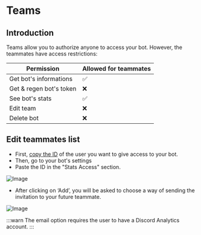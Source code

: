# Teams

## Introduction

Teams allow you to authorize anyone to access your bot. However, the teammates have access restrictions:

| Permission                                  | Allowed for teammates |
| ------------------------------------------- | --------------------- |
| Get bot's informations                      | ✅                     |
| Get & regen bot's token | ❌                     |
| See bot's stats                             | ✅                     |
| Edit team                                   | ❌                     |
| Delete bot                                  | ❌                     |

## Edit teammates list

- First, [copy the ID](https://support.discord.com/hc/en-us/articles/206346498-Where-can-I-find-my-User-Server-Message-ID-) of the user you want to give access to your bot.
- Then, go to your bot's settings
- Paste the ID in the "Stats Access" section.

![Image](https://i.imgur.com/i55JUgL.png)

- After clicking on ‘Add’, you will be asked to choose a way of sending the invitation to your future teammate.

![Image](https://i.imgur.com/AGtiyIu.png)

:::warn
The email option requires the user to have a Discord Analytics account.
:::
